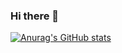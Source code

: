 ### Hi there 👋

[![Anurag's GitHub stats](https://github-readme-stats.vercel.app/api?username=rexzhang)](https://github.com/anuraghazra/github-readme-stats)

<!--
**rexzhang/rexzhang** is a ✨ _special_ ✨ repository because its `README.md` (this file) appears on your GitHub profile.

Here are some ideas to get you started:

- 🔭 I’m currently working on ...
- 🌱 I’m currently learning ...
- 👯 I’m looking to collaborate on ...
- 🤔 I’m looking for help with ...
- 💬 Ask me about ...
- 📫 How to reach me: ...
- 😄 Pronouns: ...
- ⚡ Fun fact: ...
-->

